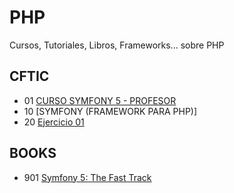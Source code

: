 # PHP
Cursos, Tutoriales, Libros, Frameworks... sobre PHP 

## CFTIC
* 01 [CURSO SYMFONY 5 - PROFESOR](https://github.com/carherco/symfony-sepe)
* 10 [SYMFONY (FRAMEWORK PARA PHP)]
* 20 [Ejercicio 01](https://github.com/adolfodelarosades/PHP/blob/main/temarios/20-Ejercicio-01.md)

## BOOKS

* 901 [Symfony 5: The Fast Track](temarios/901-Symfony-5-The-Fast-Track.md)

